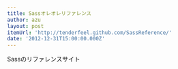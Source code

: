 ```yaml
---
title: Sassオレオレリファレンス
author: azu
layout: post
itemUrl: 'http://tenderfeel.github.com/SassReference/'
date: '2012-12-31T15:00:00.000Z'
---
```

Sassのリファレンスサイト
